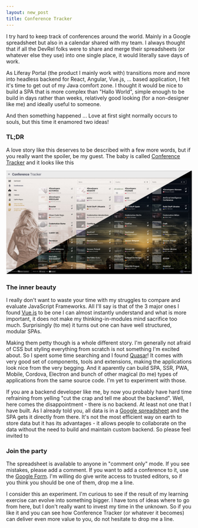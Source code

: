 ```yaml
---
layout: new_post
title: Conference Tracker
---
```


I try hard to keep track of conferences around the world. Mainly in a Google spreadsheet but also in a calendar shared with my team. I always thought that if all the DevRel folks were to share and merge their spreadsheets (or whatever else they use) into one single place, it would literally save days of work.

As Liferay Portal (the product I mainly work with) transitions more and more into headless backend for React, Angular, Vue.js, ... based application, I felt it's time to get out of my Java comfort zone. I thought it would be nice to build a SPA that is more complex than "Hallo World", simple enough to be build in days rather than weeks, relatively good looking (for a non-designer like me) and ideally useful to someone.

And then something happened ... Love at first sight normally occurs to souls, but this time it enamored two ideas!

<!--more-->

### TL;DR

A love story like this deserves to be described with a few more words, but if you really want the spoiler, be my guest. The baby is called [Conference Tracker](https://milendyankov.com/ConferenceTracker) and it looks like this

![Conference tracker screenshot](/assets/2019-12-02-Conference_Tracker/conference_tracker.png)

### The inner beauty

I really don't want to waste your time with my struggles to compare and evaluate JavaScript Frameworks. All I'll say is that of the 3 major ones I found [Vue.js](https://vuejs.org/) to be one I can almost instantly understand and what is more important, it does not make my thinking-in-modules mind sacrifice too much. Surprisingly (to me) it turns out one can have well structured, modular SPAs.

Making them petty though is a whole different story. I'm generally not afraid of CSS but styling everything from scratch is not something I'm excited about. So I spent some time searching and I found [Quasar](https://quasar.dev/)! It comes with very good set of components, tools and extensions, making the applications look nice from the very begging. And it aparently can build SPA, SSR, PWA, Mobile, Cordova, Electron and bunch of other magical (to me) types of applications from the same source code. I'm yet to experiment with those.

If you are a backend developer like me, by now you probably have hard time refraining from yelling "cut the crap and tell me about the backend". Well, here comes the disappointment - there is no backend. At least not one that I have built. As I already told you, all data is in a [Google spreadsheet](https://docs.google.com/spreadsheets/d/1UEXmLwp8qEvvwBjiNQGSAB07QFSPVgD-10ieljAnevg/edit?usp=sharing) and the SPA gets it directly from there. It's not the most efficient way on earth to store data but it has its advantages - it allows people to collaborate on the data without the need to build and maintain custom backend. So please feel invited to

### Join the party

The spreadsheet is available to anyone in "comment only" mode. If you see mistakes, please add a comment. If you want to add a conference to it, use the [Google Form](https://forms.gle/vFcWJKWtqD7NrxmZ8). I'm willing do give write access to trusted editors, so if you think you should be one of them, drop me a line.

I consider this an experiment. I'm curious to see if the result of my learning exercise can evolve into something bigger. I have tons of ideas where to go from here, but I don't really want to invest my time in the unknown. So if you like it and you can see how Conference Tracker (or whatever it becomes) can deliver even more value to you, do not hesitate to drop me a line.
